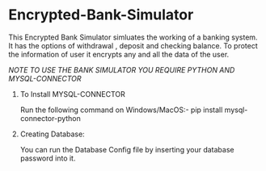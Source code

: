 # Encrypted-Bank-Simulator
This Encrypted Bank Simulator simluates the working of a banking system. It has the options of withdrawal , deposit and checking balance. To protect the information of user it encrypts any and all the data of the user.

*NOTE TO USE THE BANK SIMULATOR YOU REQUIRE PYTHON AND MYSQL-CONNECTOR*

1) To Install MYSQL-CONNECTOR
   
   Run the following command on Windows/MacOS:- pip install mysql-connector-python

2) Creating Database:
   
      You can run the Database Config file by inserting your database password into it.
